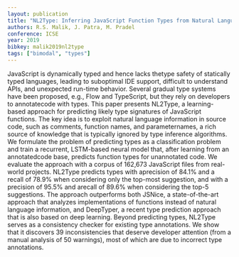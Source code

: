 ```yaml
---
layout: publication
title: "NL2Type: Inferring JavaScript Function Types from Natural Language Information"
authors: R.S. Malik, J. Patra, M. Pradel
conference: ICSE
year: 2019
bibkey: malik2019nl2type
tags: ["bimodal", "types"]
---
```

JavaScript is dynamically typed and hence lacks thetype safety  of  statically  typed  languages,
leading  to  suboptimal IDE support, difficult to understand APIs, and unexpected run-time behavior.
Several gradual type systems have been proposed, e.g., Flow and TypeScript, but they rely on developers
to annotatecode with types. This paper presents NL2Type, a learning-based approach for predicting likely
type signatures of JavaScript functions. The key idea is to exploit natural language information in
source code, such as comments, function names, and parameternames,  a  rich  source  of  knowledge
that  is  typically  ignored by  type  inference  algorithms.  We  formulate  the  problem  of predicting
types as a classification problem and train a recurrent, LSTM-based neural model that, after learning
from an annotatedcode  base,  predicts  function  types  for  unannotated  code.  We evaluate   the 
approach   with   a   corpus   of   162,673   JavaScript files  from  real-world  projects. 
NL2Type  predicts  types  with  aprecision of 84.1% and a recall of 78.9% when considering only
the  top-most  suggestion,  and  with  a  precision  of  95.5%  and  arecall  of  89.6%  when
considering  the  top-5  suggestions.  The
approach  outperforms  both  JSNice,  a  state-of-the-art  approach that  analyzes  implementations 
of  functions  instead  of  natural language  information,  and  DeepTyper,  a  recent  type  prediction
approach that is also based on deep learning. Beyond predicting types,  NL2Type  serves  as  a
consistency  checker  for  existing type  annotations.  We  show  that  it  discovers  39  inconsistencies
that  deserve  developer  attention  (from  a  manual  analysis  of  50 warnings), most of which 
are due to incorrect type annotations.
